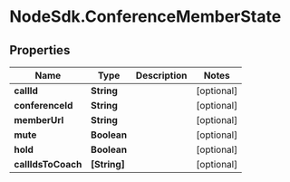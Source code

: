 # NodeSdk.ConferenceMemberState

## Properties

Name | Type | Description | Notes
------------ | ------------- | ------------- | -------------
**callId** | **String** |  | [optional] 
**conferenceId** | **String** |  | [optional] 
**memberUrl** | **String** |  | [optional] 
**mute** | **Boolean** |  | [optional] 
**hold** | **Boolean** |  | [optional] 
**callIdsToCoach** | **[String]** |  | [optional] 


